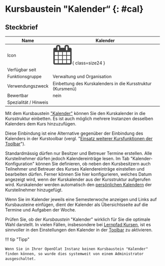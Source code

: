 # Kursbaustein "Kalender“ {: #cal}


## Steckbrief

Name | Kalender
---------|----------
Icon | ![Kalender Icon](assets/calendar.png){ class=size24  }
Verfügbar seit | 
Funktionsgruppe | Verwaltung und Organisation
Verwendungszweck | Einbettung des Kurskalenders in die Kursstruktur (Kursmenü)
Bewertbar | nein
Spezialität / Hinweis |



Mit dem Kursbaustein ["Kalender"](Using_Additional_Course_Features.de.md#kurskalender) können Sie den Kurskalender in die Kursstruktur einbetten. Es ist auch möglich mehrere Instanzen desselben Kalenders dem Kurs hinzuzufügen.

Diese Einbindung ist eine Alternative gegenüber der Einbindung des Kalenders in der Kurstoolbar (vergl. "[Einsatz weiterer Kursfunktionen der Toolbar](../learningresources/Using_Additional_Course_Features.de.md)").

Standardmässig dürfen nur Besitzer und Betreuer Termine erstellen. Alle Kursteilnehmer dürfen jedoch Kalendereinträge lesen. Im Tab "Kalender-Konfiguration" können Sie definieren, ob neben den Kursbesitzern auch Teilnehmer und Betreuer des Kurses Kalendereinträge einstellen und bearbeiten dürfen. Ferner können Sie hier konfigurieren, welches Datum angezeigt wird, wenn der Kurskalender aus der Kursstruktur aufgerufen wird. Kurskalender werden automatisch den [persönlichen Kalendern](../personal_menu/Calendar.de.md) der Kursteilnehmer hinzugefügt.

Wenn Sie im Kalender jeweils eine Semesterwoche anzeigen und Links auf Kursbausteine einfügen, dient der Kalender als Übersichtsseite auf die Termine und Aufgaben der Woche.
  
Prüfen Sie, ob der _Kursbaustein_ "Kalender" wirklich für Sie die optimale Wahl darstellt. In vielen Fällen, insbesondere bei [Lernpfad Kursen](../learningresources/Learning_path_course.de.md), ist es sinnvoller in den Einstellungen den Kalender in der [Toolbar](../learningresources/Course_Settings.de.md#tab-toolbar) zu aktivieren.

!!! tip "Tipp"

    Wenn Sie in Ihrer OpenOlat Instanz keinen Kursbaustein "Kalender" finden können, so wurde dies systemweit von einem Administrator ausgeschaltet.

